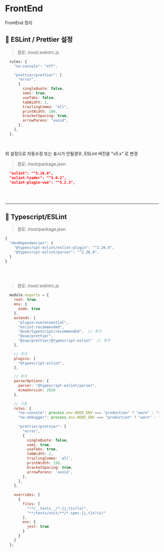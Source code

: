 # FrontEnd
FrontEnd 정리

## 🐫 ESLint / Prettier 설정

> 경로: /root/.eslintrc.js

```javascript
  rules: {
    "no-console": "off",

    "prettier/prettier": [
      "error",
      {
        singleQuote: false,
        semi: true,
        useTabs: false,
        tabWidth: 2,
        trailingComma: "all",
        printWidth: 100,
        bracketSpacing: true,
        arrowParens: "avoid",
      },
    ],
  },
```

<br/>

위 설정으로 자동수정 또는 표시가 안될경우, ESLint 버전을 "v5.x" 로 변경

> 경로: /root/package.json

```json
  "eslint": "^5.16.0",
  "eslint-loader": "^3.0.2",
  "eslint-plugin-vue": "^5.2.3",
```



<br/><br/><hr/>


## 🐫 Typescript/ESLint

> 경로: /root/package.json

```javascript
{
  "devDependencies": {
    "@typescript-eslint/eslint-plugin": "^2.26.0",
    "@typescript-eslint/parser": "^2.26.0",
  }
}
```

<br/><br/>


> 경로: /root/.eslintrc.js

```javascript
  module.exports = {
    root: true,
    env: {
      node: true
    },
    extends: [
      "plugin:vue/essential",
      "eslint:recommended",
      "@vue/typescript/recommended",  // 추가
      "@vue/prettier",
      "@vue/prettier/@typescript-eslint"  // 추가
    ],

    // 추가
    plugins: [
      "@typescript-eslint",
    ],

    // 추가
    parserOptions: {
      parser: "@typescript-eslint/parser",
      ecmaVersion: 2020
    },
    
    // 기존
    rules: {
      "no-console": process.env.NODE_ENV === "production" ? "warn" : "off",
      "no-debugger": process.env.NODE_ENV === "production" ? "warn" : "off"
      
      "prettier/prettier": [
        "error",
        {
          singleQuote: false,
          semi: true,
          useTabs: true,
          tabWidth: 2,
          trailingComma: 'all',
          printWidth: 150,
          bracketSpacing: true,
          arrowParens: 'avoid',
        },
      ],
    },
    
    overrides: [
      {
        files: [
          "**/__tests__/*.{j,t}s?(x)",
          "**/tests/unit/**/*.spec.{j,t}s?(x)"
        ],
        env: {
          jest: true
        }
      }
    ]
  };
```
